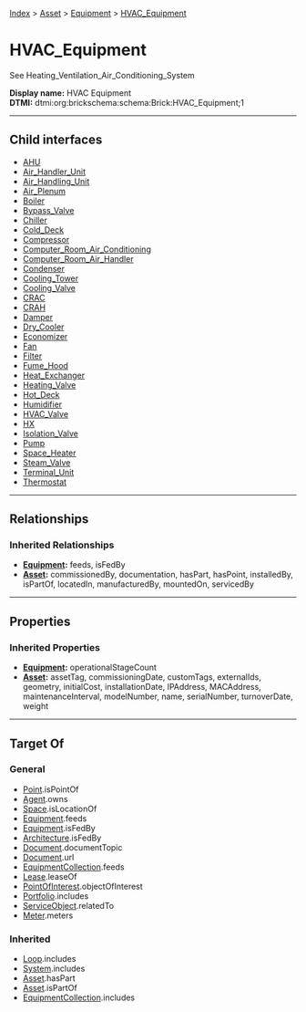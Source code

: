 [Index](../../../index.md) > [Asset](../../Asset.md) > [Equipment](../Equipment.md) > [HVAC_Equipment](#)
# HVAC_Equipment

See Heating_Ventilation_Air_Conditioning_System


**Display name:** HVAC Equipment<br />
**DTMI:** dtmi:org:brickschema:schema:Brick:HVAC_Equipment;1

---

## Child interfaces
* [AHU](AHU/AHU.md)
* [Air_Handler_Unit](Air_Handler_Unit.md)
* [Air_Handling_Unit](Air_Handling_Unit.md)
* [Air_Plenum](Air_Plenum/Air_Plenum.md)
* [Boiler](../Water_Heater/Boiler/Boiler.md)
* [Bypass_Valve](Bypass_Valve/Bypass_Valve.md)
* [Chiller](Chiller/Chiller.md)
* [Cold_Deck](Cold_Deck.md)
* [Compressor](Compressor.md)
* [Computer_Room_Air_Conditioning](Computer_Room_Air_Conditioning.md)
* [Computer_Room_Air_Handler](Computer_Room_Air_Handler.md)
* [Condenser](Condenser.md)
* [Cooling_Tower](Cooling_Tower.md)
* [Cooling_Valve](Cooling_Valve.md)
* [CRAC](CRAC/CRAC.md)
* [CRAH](CRAH.md)
* [Damper](Damper/Damper.md)
* [Dry_Cooler](Dry_Cooler.md)
* [Economizer](Economizer.md)
* [Fan](Fan/Fan.md)
* [Filter](Filter/Filter.md)
* [Fume_Hood](Fume_Hood.md)
* [Heat_Exchanger](Heat_Exchanger/Heat_Exchanger.md)
* [Heating_Valve](Heating_Valve/Heating_Valve.md)
* [Hot_Deck](Hot_Deck.md)
* [Humidifier](Humidifier.md)
* [HVAC_Valve](../Valve/HVAC-/HVAC_Valve.md)
* [HX](HX.md)
* [Isolation_Valve](Isolation_Valve/Isolation_Valve.md)
* [Pump](Pump/Pump.md)
* [Space_Heater](Space_Heater.md)
* [Steam_Valve](Steam_Valve.md)
* [Terminal_Unit](Terminal_Unit/Terminal_Unit.md)
* [Thermostat](Thermostat.md)

---

## Relationships

### Inherited Relationships
* **[Equipment](../Equipment.md):** feeds, isFedBy
* **[Asset](../../Asset.md):** commissionedBy, documentation, hasPart, hasPoint, installedBy, isPartOf, locatedIn, manufacturedBy, mountedOn, servicedBy

---

## Properties

### Inherited Properties
* **[Equipment](../Equipment.md):** operationalStageCount
* **[Asset](../../Asset.md):** assetTag, commissioningDate, customTags, externalIds, geometry, initialCost, installationDate, IPAddress, MACAddress, maintenanceInterval, modelNumber, name, serialNumber, turnoverDate, weight

---

## Target Of
### General
* [Point](../../../Point/Point.md).isPointOf
* [Agent](../../../Agent/Agent.md).owns
* [Space](../../../Space/Space.md).isLocationOf
* [Equipment](../Equipment.md).feeds
* [Equipment](../Equipment.md).isFedBy
* [Architecture](../../../Space/Architecture/Architecture.md).isFedBy
* [Document](../../../Information/Document/Document.md).documentTopic
* [Document](../../../Information/Document/Document.md).url
* [EquipmentCollection](../../../Collection/Equipment-.md).feeds
* [Lease](../../../Event/Lease.md).leaseOf
* [PointOfInterest](../../../Information/PointOfInterest.md).objectOfInterest
* [Portfolio](../../../Collection/Portfolio.md).includes
* [ServiceObject](../../../Information/ServiceObject/ServiceObject.md).relatedTo
* [Meter](../Meter/Meter.md).meters
### Inherited
* [Loop](../../../Collection/Loop/Loop.md).includes
* [System](../../../Collection/System/System.md).includes
* [Asset](../../Asset.md).hasPart
* [Asset](../../Asset.md).isPartOf
* [EquipmentCollection](../../../Collection/Equipment-.md).includes
